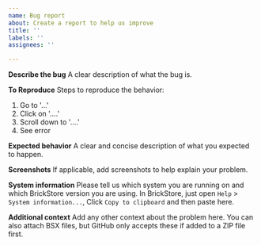 ```yaml
---
name: Bug report
about: Create a report to help us improve
title: ''
labels: ''
assignees: ''

---
```


**Describe the bug**
A clear description of what the bug is.

**To Reproduce**
Steps to reproduce the behavior:
1. Go to '...'
2. Click on '....'
3. Scroll down to '....'
4. See error

**Expected behavior**
A clear and concise description of what you expected to happen.

**Screenshots**
If applicable, add screenshots to help explain your problem.

**System information**
Please tell us which system you are running on and which BrickStore version you are using.
In BrickStore, just open `Help` > `System information...`, Click `Copy to clipboard` and then paste  here.

**Additional context**
Add any other context about the problem here.
You can also attach BSX files, but GitHub only accepts these if added to a ZIP file first.
